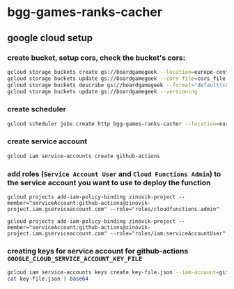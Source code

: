 # bgg-games-ranks-cacher

## google cloud setup

### create bucket, setup cors, check the bucket's cors:

```bash
gcloud storage buckets create gs://boardgamegeek --location=europe-central2
gcloud storage buckets update gs://boardgamegeek --cors-file=cors_file.json
gcloud storage buckets describe gs://boardgamegeek --format="default(cors_config)"
gcloud storage buckets update gs://boardgamegeek --versioning
```

### create scheduler

```bash
gcloud scheduler jobs create http bgg-games-ranks-cacher --location=europe-central2 --schedule="0 4 * * *" --uri="https://europe-central2-zinovik-project.cloudfunctions.net/bgg-games-ranks-cacher" --oidc-service-account-email=zinovik-project@appspot.gserviceaccount.com --http-method=get
```

### create service account

```bash
gcloud iam service-accounts create github-actions
```

### add roles (`Service Account User` and `Cloud Functions Admin`) to the service account you want to use to deploy the function

```
gcloud projects add-iam-policy-binding zinovik-project --member="serviceAccount:github-actions@zinovik-project.iam.gserviceaccount.com" --role="roles/cloudfunctions.admin"

gcloud projects add-iam-policy-binding zinovik-project --member="serviceAccount:github-actions@zinovik-project.iam.gserviceaccount.com" --role="roles/iam.serviceAccountUser"
```

### creating keys for service account for github-actions `GOOGLE_CLOUD_SERVICE_ACCOUNT_KEY_FILE`

```bash
gcloud iam service-accounts keys create key-file.json --iam-account=github-actions@appspot.gserviceaccount.com
cat key-file.json | base64
```
